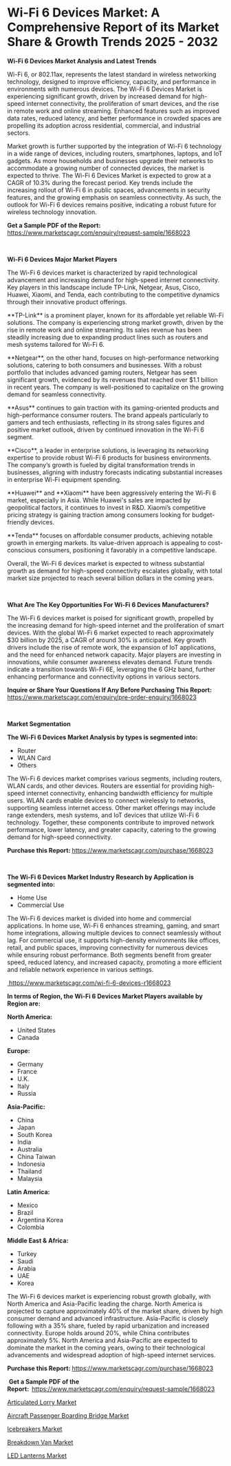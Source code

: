 <p><h1>Wi-Fi 6 Devices Market: A Comprehensive Report of its Market Share & Growth Trends 2025 - 2032</h1></p><p><strong>Wi-Fi 6 Devices Market Analysis and Latest Trends</strong></p>
<p><p>Wi-Fi 6, or 802.11ax, represents the latest standard in wireless networking technology, designed to improve efficiency, capacity, and performance in environments with numerous devices. The Wi-Fi 6 Devices Market is experiencing significant growth, driven by increased demand for high-speed internet connectivity, the proliferation of smart devices, and the rise in remote work and online streaming. Enhanced features such as improved data rates, reduced latency, and better performance in crowded spaces are propelling its adoption across residential, commercial, and industrial sectors.</p><p>Market growth is further supported by the integration of Wi-Fi 6 technology in a wide range of devices, including routers, smartphones, laptops, and IoT gadgets. As more households and businesses upgrade their networks to accommodate a growing number of connected devices, the market is expected to thrive. The Wi-Fi 6 Devices Market is expected to grow at a CAGR of 10.3% during the forecast period. Key trends include the increasing rollout of Wi-Fi 6 in public spaces, advancements in security features, and the growing emphasis on seamless connectivity. As such, the outlook for Wi-Fi 6 devices remains positive, indicating a robust future for wireless technology innovation.</p></p>
<p><strong>Get a Sample PDF of the Report:&nbsp;</strong> <a href="https://www.marketscagr.com/enquiry/request-sample/1668023?utm_campaign=1920&utm_medium=2&utm_source=Github&utm_content=ia&utm_term=06022025&utm_id=wi-fi-6-devices">https://www.marketscagr.com/enquiry/request-sample/1668023</a></p>
<p>&nbsp;</p>
<p><strong>Wi-Fi 6 Devices Major Market Players</strong></p>
<p><p>The Wi-Fi 6 devices market is characterized by rapid technological advancement and increasing demand for high-speed internet connectivity. Key players in this landscape include TP-Link, Netgear, Asus, Cisco, Huawei, Xiaomi, and Tenda, each contributing to the competitive dynamics through their innovative product offerings.</p><p>**TP-Link** is a prominent player, known for its affordable yet reliable Wi-Fi solutions. The company is experiencing strong market growth, driven by the rise in remote work and online streaming. Its sales revenue has been steadily increasing due to expanding product lines such as routers and mesh systems tailored for Wi-Fi 6.</p><p>**Netgear**, on the other hand, focuses on high-performance networking solutions, catering to both consumers and businesses. With a robust portfolio that includes advanced gaming routers, Netgear has seen significant growth, evidenced by its revenues that reached over $1.1 billion in recent years. The company is well-positioned to capitalize on the growing demand for seamless connectivity.</p><p>**Asus** continues to gain traction with its gaming-oriented products and high-performance consumer routers. The brand appeals particularly to gamers and tech enthusiasts, reflecting in its strong sales figures and positive market outlook, driven by continued innovation in the Wi-Fi 6 segment.</p><p>**Cisco**, a leader in enterprise solutions, is leveraging its networking expertise to provide robust Wi-Fi 6 products for business environments. The company’s growth is fueled by digital transformation trends in businesses, aligning with industry forecasts indicating substantial increases in enterprise Wi-Fi equipment spending.</p><p>**Huawei** and **Xiaomi** have been aggressively entering the Wi-Fi 6 market, especially in Asia. While Huawei's sales are impacted by geopolitical factors, it continues to invest in R&D. Xiaomi’s competitive pricing strategy is gaining traction among consumers looking for budget-friendly devices.</p><p>**Tenda** focuses on affordable consumer products, achieving notable growth in emerging markets. Its value-driven approach is appealing to cost-conscious consumers, positioning it favorably in a competitive landscape. </p><p>Overall, the Wi-Fi 6 devices market is expected to witness substantial growth as demand for high-speed connectivity escalates globally, with total market size projected to reach several billion dollars in the coming years.</p></p>
<p>&nbsp;</p>
<p><strong>What Are The Key Opportunities For Wi-Fi 6 Devices Manufacturers?</strong></p>
<p><p>The Wi-Fi 6 devices market is poised for significant growth, propelled by the increasing demand for high-speed internet and the proliferation of smart devices. With the global Wi-Fi 6 market expected to reach approximately $30 billion by 2025, a CAGR of around 30% is anticipated. Key growth drivers include the rise of remote work, the expansion of IoT applications, and the need for enhanced network capacity. Major players are investing in innovations, while consumer awareness elevates demand. Future trends indicate a transition towards Wi-Fi 6E, leveraging the 6 GHz band, further enhancing performance and connectivity options in various sectors.</p></p>
<p><strong>Inquire or Share Your Questions If Any Before Purchasing This Report:</strong> <a href="https://www.marketscagr.com/enquiry/pre-order-enquiry/1668023?utm_campaign=1920&utm_medium=2&utm_source=Github&utm_content=ia&utm_term=06022025&utm_id=wi-fi-6-devices">https://www.marketscagr.com/enquiry/pre-order-enquiry/1668023</a></p>
<p>&nbsp;</p>
<p><strong>Market Segmentation</strong></p>
<p><strong>The Wi-Fi 6 Devices Market Analysis by types is segmented into:</strong></p>
<p><ul><li>Router</li><li>WLAN Card</li><li>Others</li></ul></p>
<p><p>The Wi-Fi 6 devices market comprises various segments, including routers, WLAN cards, and other devices. Routers are essential for providing high-speed internet connectivity, enhancing bandwidth efficiency for multiple users. WLAN cards enable devices to connect wirelessly to networks, supporting seamless internet access. Other market offerings may include range extenders, mesh systems, and IoT devices that utilize Wi-Fi 6 technology. Together, these components contribute to improved network performance, lower latency, and greater capacity, catering to the growing demand for high-speed connectivity.</p></p>
<p><strong>Purchase this Report:&nbsp;</strong><a href="https://www.marketscagr.com/purchase/1668023?utm_campaign=1920&utm_medium=2&utm_source=Github&utm_content=ia&utm_term=06022025&utm_id=wi-fi-6-devices">https://www.marketscagr.com/purchase/1668023</a></p>
<p>&nbsp;</p>
<p><strong>The Wi-Fi 6 Devices Market Industry Research by Application is segmented into:</strong></p>
<p><ul><li>Home Use</li><li>Commercial Use</li></ul></p>
<p><p>The Wi-Fi 6 devices market is divided into home and commercial applications. In home use, Wi-Fi 6 enhances streaming, gaming, and smart home integrations, allowing multiple devices to connect seamlessly without lag. For commercial use, it supports high-density environments like offices, retail, and public spaces, improving connectivity for numerous devices while ensuring robust performance. Both segments benefit from greater speed, reduced latency, and increased capacity, promoting a more efficient and reliable network experience in various settings.</p></p>
<p><a href="https://www.marketscagr.com/wi-fi-6-devices-r1668023?utm_campaign=1920&utm_medium=2&utm_source=Github&utm_content=ia&utm_term=06022025&utm_id=wi-fi-6-devices">&nbsp;https://www.marketscagr.com/wi-fi-6-devices-r1668023</a></p>
<p><strong>In terms of Region, the Wi-Fi 6 Devices Market Players available by Region are:</strong></p>
<p>
    <p> <strong> North America: </strong>
        <ul>
            <li>United States</li>
            <li>Canada</li>
        </ul>
        </p> 
    <p> <strong> Europe: </strong>
        <ul>
            <li>Germany</li>
            <li>France</li>
            <li>U.K.</li>
            <li>Italy</li>
            <li>Russia</li>
        </ul>
        </p> 
    <p> <strong> Asia-Pacific: </strong>
        <ul>
            <li>China</li>
            <li>Japan</li>
            <li>South Korea</li>
            <li>India</li>
            <li>Australia</li>
            <li>China Taiwan</li>
            <li>Indonesia</li>
            <li>Thailand</li>
            <li>Malaysia</li>
        </ul>
        </p> 
    <p> <strong> Latin America: </strong>
        <ul>
            <li>Mexico</li>
            <li>Brazil</li>
            <li>Argentina Korea</li>
            <li>Colombia</li>
        </ul>
        </p> 
    <p> <strong> Middle East & Africa: </strong>
        <ul>
            <li>Turkey</li>
            <li>Saudi</li>
            <li>Arabia</li>
            <li>UAE</li>
            <li>Korea</li>
        </ul>
    </p>
    </p>
<p><p>The Wi-Fi 6 devices market is experiencing robust growth globally, with North America and Asia-Pacific leading the charge. North America is projected to capture approximately 40% of the market share, driven by high consumer demand and advanced infrastructure. Asia-Pacific is closely following with a 35% share, fueled by rapid urbanization and increased connectivity. Europe holds around 20%, while China contributes approximately 5%. North America and Asia-Pacific are expected to dominate the market in the coming years, owing to their technological advancements and widespread adoption of high-speed internet services.</p></p>
<p><strong>Purchase this Report: </strong><a href="https://www.marketscagr.com/purchase/1668023?utm_campaign=1920&utm_medium=2&utm_source=Github&utm_content=ia&utm_term=06022025&utm_id=wi-fi-6-devices">https://www.marketscagr.com/purchase/1668023</a></p>
<p>&nbsp;<strong>Get a Sample PDF of the Report:&nbsp;&nbsp;</strong><a href="https://www.marketscagr.com/enquiry/request-sample/1668023?utm_campaign=1920&utm_medium=2&utm_source=Github&utm_content=ia&utm_term=06022025&utm_id=wi-fi-6-devices">https://www.marketscagr.com/enquiry/request-sample/1668023</a></p>
<p><strong></strong></p>
<p><p><a href="https://www.linkedin.com/pulse/industry-strategies-opportunities-articulated-lorry-market-qsmcf?utm_campaign=1920&utm_medium=2&utm_source=Github&utm_content=ia&utm_term=06022025&utm_id=wi-fi-6-devices">Articulated Lorry Market</a></p><p><a href="https://www.linkedin.com/pulse/aircraft-passenger-boarding-bridge-market-research-report-mztce?utm_campaign=1920&utm_medium=2&utm_source=Github&utm_content=ia&utm_term=06022025&utm_id=wi-fi-6-devices">Aircraft Passenger Boarding Bridge Market</a></p><p><a href="https://www.linkedin.com/pulse/revenue-insights-icebreakers-market-projected-82-cagr-from-geq8c?utm_campaign=1920&utm_medium=2&utm_source=Github&utm_content=ia&utm_term=06022025&utm_id=wi-fi-6-devices">Icebreakers Market</a></p><p><a href="https://www.linkedin.com/pulse/value-segment-market-share-analysis-breakdown-van-forecast-ruiif?utm_campaign=1920&utm_medium=2&utm_source=Github&utm_content=ia&utm_term=06022025&utm_id=wi-fi-6-devices">Breakdown Van Market</a></p><p><a href="https://github.com/ChiragRP21/Market-Research-Report-List-7/blob/main/led-lanterns-market.md?utm_campaign=1920&utm_medium=2&utm_source=Github&utm_content=ia&utm_term=06022025&utm_id=wi-fi-6-devices">LED Lanterns Market</a></p></p>